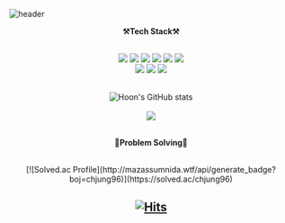 <!--
**devch96/devch96** is a ✨ _special_ ✨ repository because its `README.md` (this file) appears on your GitHub profile.

Here are some ideas to get you started:

- 🔭 I’m currently working on ...
- 🌱 I’m currently learning ...
- 👯 I’m looking to collaborate on ...
- 🤔 I’m looking for help with ...
- 💬 Ask me about ...
- 📫 How to reach me: ...
- 😄 Pronouns: ...
- ⚡ Fun fact: ...
-->

![header](https://capsule-render.vercel.app/api?type=slice&color=auto&height=200&section=header&text=Hi%20There&desc=I'm%20Hoon&fontSize=60&rotate=14&fontAlignY=25&fontAlign=75&descAlignY=43&descAlign=80&&animation=twinkling)

<div align="center">
<p align="center">
    <Strong>⚒️Tech Stack⚒️</Strong><br>
</p>
    <br>
    <img src="https://img.shields.io/badge/JAVA-007396?style=for-the-badge&logo=java&logoColor=white"> 
     <img src="https://img.shields.io/badge/Spring-6DB33F?style=for-the-badge&logo=Spring&logoColor=white">
     <img src="https://img.shields.io/badge/SpringBoot-6DB33F?style=for-the-badge&logo=SpringBoot&logoColor=white">
     <img src="https://img.shields.io/badge/mysql-4479A1?style=for-the-badge&logo=mysql&logoColor=white">
     <img src="https://img.shields.io/badge/AWS-232F3E?style=for-the-badge&logo=Amazon AWS&logoColor=white">
     <img src="https://img.shields.io/badge/Python-3776AB?style=for-the-badge&logo=Python&logoColor=white">
    <br>
     <img src="https://img.shields.io/badge/SpringSecurity-6DB33F?style=for-the-badge&logo=SpringSecurity&logoColor=white">
     <img src="https://img.shields.io/badge/Django-092E20?style=for-the-badge&logo=Django&logoColor=white">
     <img src="https://img.shields.io/badge/Linux-FCC624?style=for-the-badge&logo=Linux&logoColor=white">
  <br>
  <br>

  ![Hoon's GitHub stats](https://github-readme-stats.vercel.app/api?username=devch96&show_icons=true&theme=radical)
  <br>
  <br>
  <img align="center" src="https://github-readme-stats.vercel.app/api/top-langs/?username=devch96&theme=dracula&exclude_repo=clone-web-scrapper,clone-zoom&hide=Procfile&layout=compact"/>
  <br>
  <br>
  
 <p align="center">
    <Strong>💪Problem Solving💪 </Strong><br>
</p>
    <br>
[![Solved.ac Profile](http://mazassumnida.wtf/api/generate_badge?boj=chjung96)](https://solved.ac/chjung96)<br/>

[![Hits](https://hits.seeyoufarm.com/api/count/incr/badge.svg?url=https%3A%2F%2Fgithub.com%2Fdevch96&count_bg=%236FC82A&title_bg=%23555555&icon=fluentd.svg&icon_color=%23E7E7E7&title=hits&edge_flat=false)](https://hits.seeyoufarm.com)
  ---
</div>
 
